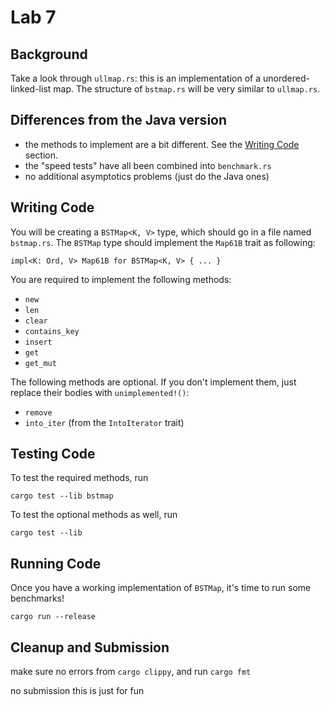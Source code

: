 # Lab 7

## Background

Take a look through `ullmap.rs`: this is an implementation of a unordered-linked-list map. The structure of `bstmap.rs` will be very similar to `ullmap.rs`.

## Differences from the Java version

 - the methods to implement are a bit different. See the [Writing Code](#writing-code) section.
 - the "speed tests" have all been combined into `benchmark.rs`
 - no additional asymptotics problems (just do the Java ones)

## Writing Code

You will be creating a `BSTMap<K, V>` type, which should go in a file named `bstmap.rs`. The `BSTMap` type should implement the `Map61B` trait as following:
```
impl<K: Ord, V> Map61B for BSTMap<K, V> { ... }
```
You are required to implement the following methods:
 - `new`
 - `len`
 - `clear`
 - `contains_key`
 - `insert`
 - `get`
 - `get_mut`

The following methods are optional. If you don't implement them, just replace their bodies with `unimplemented!()`:
 - `remove`
 - `into_iter` (from the `IntoIterator` trait)



## Testing Code

To test the required methods, run
```
cargo test --lib bstmap
```
To test the optional methods as well, run
```
cargo test --lib
```

## Running Code

Once you have a working implementation of `BSTMap`, it's time to run some benchmarks!
```
cargo run --release
```

## Cleanup and Submission

make sure no errors from `cargo clippy`, and run `cargo fmt`

no submission this is just for fun
